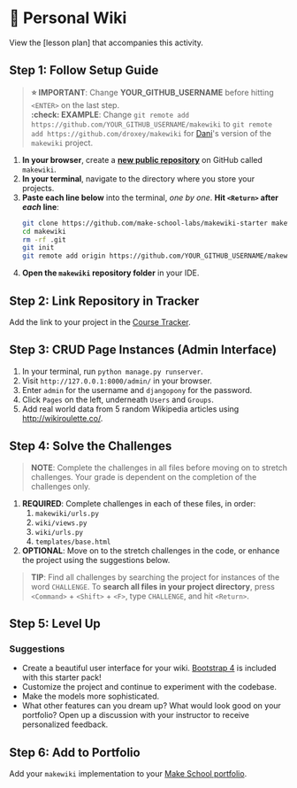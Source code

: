 # :notebook: Personal Wiki
View the [lesson plan] that accompanies this activity.

## Step 1: Follow Setup Guide
> **:star: IMPORTANT**: Change **YOUR_GITHUB_USERNAME** before hitting `<ENTER>` on the last step.<br>**:check: EXAMPLE**: Change `git remote add https://github.com/YOUR_GITHUB_USERNAME/makewiki` to `git remote add https://github.com/droxey/makewiki` for [Dani](https://github.com/droxey/makewiki)'s version of the `makewiki` project.
1. **In your browser**, create a **[new public repository](https://github.com/new)** on GitHub called `makewiki`.
1. **In your terminal**, navigate to the directory where you store your projects.
1. **Paste each line below** into the terminal, *one by one*. **Hit `<Return>` after *each* line**:
	```bash
	git clone https://github.com/make-school-labs/makewiki-starter makewiki
	cd makewiki
	rm -rf .git
	git init
	git remote add origin https://github.com/YOUR_GITHUB_USERNAME/makewiki
	```
1. **Open the `makewiki` repository folder** in your IDE.

## Step 2: Link Repository in Tracker
Add the link to your project in the [Course Tracker](https://make.sc/trackbew1.2).

## Step 3: CRUD Page Instances (Admin Interface)
1. In your terminal, run `python manage.py runserver`.
2. Visit `http://127.0.0.1:8000/admin/` in your browser.
3. Enter `admin` for the username and `djangopony` for the password.
4. Click `Pages` on the left, underneath `Users` and `Groups`.
5. Add real world data from 5 random Wikipedia articles using http://wikiroulette.co/.

## Step 4: Solve the Challenges
> **NOTE**: Complete the challenges in all files before moving on to stretch challenges. Your grade is dependent on the completion of the challenges only.

1. **REQUIRED**: Complete challenges in each of these files, in order:
	1. `makewiki/urls.py`
	1. `wiki/views.py`
	1. `wiki/urls.py`
	1. `templates/base.html`
2. **OPTIONAL**: Move on to the stretch challenges in the code, or enhance the project using the suggestions below.

> **TIP**: Find all challenges by searching the project for instances of the word `CHALLENGE`. To **search all files in your project directory**, press `<Command>` + `<Shift>` + `<F>`, type `CHALLENGE`, and hit `<Return>`.

## Step 5: Level Up
### Suggestions
- Create a beautiful user interface for your wiki. [Bootstrap 4](https://getbootstrap.com/docs/4.0/components/) is included with this starter pack! 
- Customize the project and continue to experiment with the codebase.
- Make the models more sophisticated.
- What other features can you dream up? What would look good on your portfolio? Open up a discussion with your instructor to receive personalized feedback.

## Step 6: Add to Portfolio
Add your `makewiki` implementation to your [Make School portfolio](https://www.makeschool.com/portfolio).
